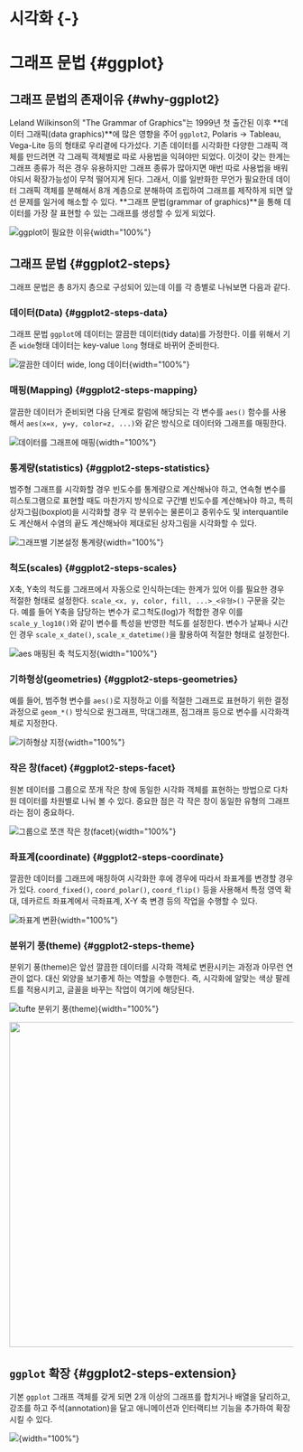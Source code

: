 


# 시각화 {-}

# 그래프 문법 {#ggplot}

## 그래프 문법의 존재이유 {#why-ggplot2}

Leland Wilkinson의 "The Grammar of Graphics"는 1999년 첫 출간된 이후 **데이터 그래픽(data graphics)**에 많은 영향을 주어 `ggplot2`, Polaris &rarr; Tableau, Vega-Lite 등의 형태로 우리곁에 다가섰다. 
기존 데이터를 시각화한 다양한 그래픽 객체를 만드려면 각 그래픽 객체별로 따로 사용법을 익혀야만 되었다. 
이것이 갖는 한계는 그래프 종류가 적은 경우 유용하지만 그래프 종류가 많아지면 매번 따로 사용법을 배워야되서 
확장가능성이 무척 떨어지게 된다.
그래서, 이를 일반화한 무언가 필요한데 데이터 그래픽 객체를 분해해서 8개 계층으로 분해하여 조립하여
그래프를 제작하게 되면 앞선 문제를 일거에 해소할 수 있다.
**그래프 문법(grammar of graphics)**을 통해 데이터를 가장 잘 표현할 수 있는 그래프를 생성할 수 있게 되었다.

![`ggplot`이 필요한 이유](assets/images/ggplot_why.png){width="100%"}

## 그래프 문법 {#ggplot2-steps}

그래프 문법은 총 8가지 층으로 구성되어 있는데 이를 각 층별로 나눠보면 다음과 같다.

### 데이터(Data) {#ggplot2-steps-data}

그래프 문법 `ggplot`에 데이터는 깔끔한 데이터(tidy data)를 가정한다. 이를 위해서 기존 `wide`형태 데이터는 key-value `long` 형태로 바뀌어 준비한다.

![깔끔한 데이터 `wide`, `long` 데이터](assets/images/ggplot-data.png){width="100%"}


### 매핑(Mapping) {#ggplot2-steps-mapping}

깔끔한 데이터가 준비되면 다음 단계로 칼럼에 해당되는 각 변수를 `aes()` 함수를 사용해서 `aes(x=x, y=y, color=z, ...)`와 같은 방식으로 데이터와 그래프를 매핑한다.

![데이터를 그래프에 매핑](assets/images/ggplot-mapping.png){width="100%"}

### 통계량(statistics) {#ggplot2-steps-statistics}

범주형 그래프를 시각화할 경우 빈도수를 통계량으로 계산해놔야 하고, 연속형 변수를 히스토그램으로 표현할 때도 마찬가지 방식으로 구간별 빈도수를 계산해놔야 하고, 특히 상자그림(boxplot)을 시각화할 경우 각 분위수는 물론이고 중위수도 및 interquantile도 계산해서 수염의 끝도 계산해놔야 제대로된 상자그림을 시각화할 수 있다.

![그래프별 기본설정 통계량](assets/images/ggplot-stat.png){width="100%"}


### 척도(scales) {#ggplot2-steps-scales}

X축, Y축의 척도를 그래프에서 자동으로 인식하는데는 한계가 있어 이를 필요한 경우 적절한 형태로 설정한다. `scale_<x, y, color, fill, ...>_<유형>()` 구문을 갖는다. 예를 들어 Y축을 담당하는 변수가 로그척도(log)가 적합한 경우 이를 `scale_y_log10()`와 같이 변수를 특성을 반영한 척도를 설정한다. 변수가 날짜나 시간인 경우 `scale_x_date()`, `scale_x_datetime()`을 활용하여 적절한 형태로 설정한다.

![`aes` 매핑된 축 척도지정](assets/images/ggplot-scales.png){width="100%"}

### 기하형상(geometries) {#ggplot2-steps-geometries}

예를 들어, 범주형 변수를 `aes()`로 지정하고 이를 적절한 그래프로 표현하기 위한 결정과정으로 `geom_*()` 방식으로 원그래프, 막대그래프, 점그래프 등으로 변수를 시각화객체로 지정한다.


![기하형상 지정](assets/images/ggplot-geometries.png){width="100%"}

### 작은 창(facet) {#ggplot2-steps-facet}

원본 데이터를 그룹으로 쪼개 작은 창에 동일한 시각화 객체를 표현하는 방법으로 다차원 데이터를 차원별로 나눠 볼 수 있다. 중요한 점은 각 작은 창이 동일한 유형의 그래프라는 점이 중요하다.


![그룹으로 쪼갠 작은 창(facet)](assets/images/ggplot-facet.png){width="100%"}

### 좌표계(coordinate) {#ggplot2-steps-coordinate}

깔끔한 데이터를 그래프에 매칭하여 시각화한 후에 경우에 따라서 좌표계를 변경할 경우가 있다. `coord_fixed()`, `coord_polar()`, `coord_flip()` 등을 사용해서 특정 영역 확대, 데카르트 좌표계에서 극좌표계, X-Y 축 변경 등의 작업을 수행할 수 있다.

![좌표계 변환](assets/images/ggplot-coordinate.png){width="100%"}


### 분위기 풍(theme) {#ggplot2-steps-theme}

분위기 풍(theme)은 앞선 깔끔한 데이터를 시각화 객체로 변환시키는 과정과 아무런 연관이 없다. 대신 외양을 보기좋게 하는 역할을 수행한다. 즉, 시각화에 알맞는 색상 팔레트를 적용시키고, 글꼴을 바꾸는 작업이 여기에 해당된다.

![`tufte` 분위기 풍(theme)](assets/images/ggplot-theme.png){width="100%"}

<img src="viz-ggplot_files/figure-html/ggplot-theme-1.png" width="576" style="display: block; margin: auto;" />


## `ggplot` 확장 {#ggplot2-steps-extension}

기본 `ggplot` 그래프 객체를 갖게 되면 2개 이상의 그래프를 합치거나 배열을 달리하고,
강조를 하고 주석(annotation)을 달고 애니메이션과 인터랙티브 기능을 추가하여 확장시킬 수 있다. 

![](assets/images/ggplot-extension.png){width="100%"}

